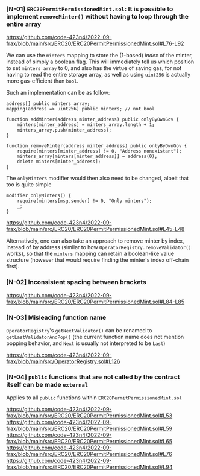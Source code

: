 ### [N-01] `ERC20PermitPermissionedMint.sol`: It is possible to implement `removeMinter()` without having to loop through the entire array

https://github.com/code-423n4/2022-09-frax/blob/main/src/ERC20/ERC20PermitPermissionedMint.sol#L76-L92

We can use the `minters` mapping to store the ($1$-based) *index* of the minter, instead of simply a boolean flag. This will immediately tell us which position to set `minters_array` to $0$, and also has the virtue of saving gas, for not having to read the entire storage array, as well as using `uint256` is actually more gas-efficient than `bool`.

Such an implementation can be as follow:

```solidity=
address[] public minters_array;
mapping(address => uint256) public minters; // not bool

function addMinter(address minter_address) public onlyByOwnGov {
    minters[minter_address] = minters_array.length + 1; 
    minters_array.push(minter_address);
}

function removeMinter(address minter_address) public onlyByOwnGov {
    require(minters[minter_address] != 0, "Address nonexistant");
    minters_array[minters[minter_address]] = address(0);
    delete minters[minter_address];
}
```

The `onlyMinters` modifier would then also need to be changed, albeit that too is quite simple

```solidity=
modifier onlyMinters() {
    require(minters[msg.sender] != 0, "Only minters");
    _;
} 
```

https://github.com/code-423n4/2022-09-frax/blob/main/src/ERC20/ERC20PermitPermissionedMint.sol#L45-L48

Alternatively, one can also take an approach to remove minter by index, instead of by address (similar to how `OperatorRegistry.removeValidator()` works), so that the `minters` mapping can retain a boolean-like value structure (however that would require finding the minter's index off-chain first).

### [N-02] Inconsistent spacing between brackets

https://github.com/code-423n4/2022-09-frax/blob/main/src/ERC20/ERC20PermitPermissionedMint.sol#L84-L85

### [N-03] Misleading function name

`OperatorRegistry`'s `getNextValidator()` can be renamed to `getLastValidatorAndPop()` (the current function name does not mention popping behavior, and `Next` is usually not interpreted to be `Last`)

https://github.com/code-423n4/2022-09-frax/blob/main/src/OperatorRegistry.sol#L126

### [N-04] `public` functions that are not called by the contract itself can be made `external`

Applies to all `public` functions within `ERC20PermitPermissionedMint.sol`

https://github.com/code-423n4/2022-09-frax/blob/main/src/ERC20/ERC20PermitPermissionedMint.sol#L53
https://github.com/code-423n4/2022-09-frax/blob/main/src/ERC20/ERC20PermitPermissionedMint.sol#L59
https://github.com/code-423n4/2022-09-frax/blob/main/src/ERC20/ERC20PermitPermissionedMint.sol#L65
https://github.com/code-423n4/2022-09-frax/blob/main/src/ERC20/ERC20PermitPermissionedMint.sol#L76
https://github.com/code-423n4/2022-09-frax/blob/main/src/ERC20/ERC20PermitPermissionedMint.sol#L94